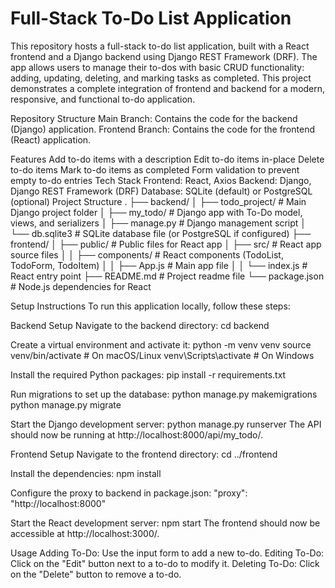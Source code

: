 # Full-Stack To-Do List Application
This repository hosts a full-stack to-do list application, built with a React frontend and a Django backend using Django REST Framework (DRF). The app allows users to manage their to-dos with basic CRUD functionality: adding, updating, deleting, and marking tasks as completed. This project demonstrates a complete integration of frontend and backend for a modern, responsive, and functional to-do application.

Repository Structure
Main Branch: Contains the code for the backend (Django) application.
Frontend Branch: Contains the code for the frontend (React) application.

Features
Add to-do items with a description
Edit to-do items in-place
Delete to-do items
Mark to-do items as completed
Form validation to prevent empty to-do entries
Tech Stack
Frontend: React, Axios
Backend: Django, Django REST Framework (DRF)
Database: SQLite (default) or PostgreSQL (optional)
Project Structure
.
├── backend/
│   ├── todo_project/                # Main Django project folder
│   ├── my_todo/                       # Django app with To-Do model, views, and serializers
│   ├── manage.py                    # Django management script
│   └── db.sqlite3                   # SQLite database file (or PostgreSQL if configured)
├── frontend/
│   ├── public/                      # Public files for React app
│   ├── src/                         # React app source files
│   │   ├── components/              # React components (TodoList, TodoForm, TodoItem)
│   │   ├── App.js                   # Main app file
│   │   └── index.js                 # React entry point
├── README.md                        # Project readme file
└── package.json                     # Node.js dependencies for React

Setup Instructions
To run this application locally, follow these steps:

Backend Setup
Navigate to the backend directory:
cd backend

Create a virtual environment and activate it:
python -m venv venv
source venv/bin/activate        # On macOS/Linux
venv\Scripts\activate           # On Windows

Install the required Python packages:
pip install -r requirements.txt

Run migrations to set up the database:
python manage.py makemigrations
python manage.py migrate

Start the Django development server:
python manage.py runserver
The API should now be running at http://localhost:8000/api/my_todo/.

Frontend Setup
Navigate to the frontend directory:
cd ../frontend

Install the dependencies:
npm install

Configure the proxy to backend in package.json:
"proxy": "http://localhost:8000"

Start the React development server:
npm start
The frontend should now be accessible at http://localhost:3000/.

Usage
Adding To-Do: Use the input form to add a new to-do.
Editing To-Do: Click on the "Edit" button next to a to-do to modify it.
Deleting To-Do: Click on the "Delete" button to remove a to-do.
